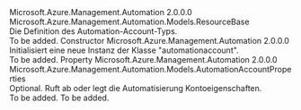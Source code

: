 <Type Name="AutomationAccount" FullName="Microsoft.Azure.Management.Automation.Models.AutomationAccount">
  <TypeSignature Language="C#" Value="public class AutomationAccount : Microsoft.Azure.Management.Automation.Models.ResourceBase" />
  <TypeSignature Language="ILAsm" Value=".class public auto ansi beforefieldinit AutomationAccount extends Microsoft.Azure.Management.Automation.Models.ResourceBase" />
  <TypeSignature Language="DocId" Value="T:Microsoft.Azure.Management.Automation.Models.AutomationAccount" />
  <TypeSignature Language="VB.NET" Value="Public Class AutomationAccount&#xA;Inherits ResourceBase" />
  <TypeSignature Language="F#" Value="type AutomationAccount = class&#xA;    inherit ResourceBase" />
  <AssemblyInfo>
    <AssemblyName>Microsoft.Azure.Management.Automation</AssemblyName>
    <AssemblyVersion>2.0.0.0</AssemblyVersion>
  </AssemblyInfo>
  <Base>
    <BaseTypeName>Microsoft.Azure.Management.Automation.Models.ResourceBase</BaseTypeName>
  </Base>
  <Interfaces />
  <Docs>
    <summary>
            Die Definition des Automation-Account-Typs.
            </summary>
    <remarks>To be added.</remarks>
  </Docs>
  <Members>
    <Member MemberName=".ctor">
      <MemberSignature Language="C#" Value="public AutomationAccount ();" />
      <MemberSignature Language="ILAsm" Value=".method public hidebysig specialname rtspecialname instance void .ctor() cil managed" />
      <MemberSignature Language="DocId" Value="M:Microsoft.Azure.Management.Automation.Models.AutomationAccount.#ctor" />
      <MemberSignature Language="VB.NET" Value="Public Sub New ()" />
      <MemberType>Constructor</MemberType>
      <AssemblyInfo>
        <AssemblyName>Microsoft.Azure.Management.Automation</AssemblyName>
        <AssemblyVersion>2.0.0.0</AssemblyVersion>
      </AssemblyInfo>
      <Parameters />
      <Docs>
        <summary>
            Initialisiert eine neue Instanz der Klasse "automationaccount".
            </summary>
        <remarks>To be added.</remarks>
      </Docs>
    </Member>
    <Member MemberName="Properties">
      <MemberSignature Language="C#" Value="public Microsoft.Azure.Management.Automation.Models.AutomationAccountProperties Properties { get; set; }" />
      <MemberSignature Language="ILAsm" Value=".property instance class Microsoft.Azure.Management.Automation.Models.AutomationAccountProperties Properties" />
      <MemberSignature Language="DocId" Value="P:Microsoft.Azure.Management.Automation.Models.AutomationAccount.Properties" />
      <MemberSignature Language="VB.NET" Value="Public Property Properties As AutomationAccountProperties" />
      <MemberSignature Language="F#" Value="member this.Properties : Microsoft.Azure.Management.Automation.Models.AutomationAccountProperties with get, set" Usage="Microsoft.Azure.Management.Automation.Models.AutomationAccount.Properties" />
      <MemberType>Property</MemberType>
      <AssemblyInfo>
        <AssemblyName>Microsoft.Azure.Management.Automation</AssemblyName>
        <AssemblyVersion>2.0.0.0</AssemblyVersion>
      </AssemblyInfo>
      <ReturnValue>
        <ReturnType>Microsoft.Azure.Management.Automation.Models.AutomationAccountProperties</ReturnType>
      </ReturnValue>
      <Docs>
        <summary>
            Optional. Ruft ab oder legt die Automatisierung Kontoeigenschaften.
            </summary>
        <value>To be added.</value>
        <remarks>To be added.</remarks>
      </Docs>
    </Member>
  </Members>
</Type>
